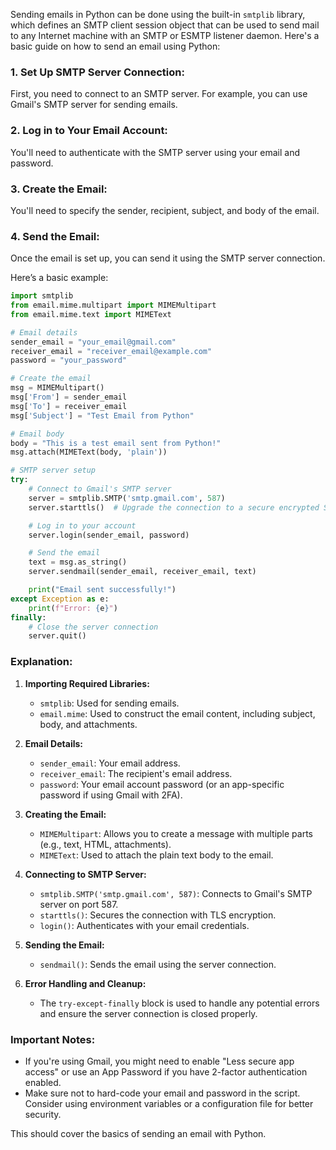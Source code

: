 Sending emails in Python can be done using the built-in `smtplib` library, which defines an SMTP client session object that can be used to send mail to any Internet machine with an SMTP or ESMTP listener daemon. Here's a basic guide on how to send an email using Python:

### 1. **Set Up SMTP Server Connection:**

First, you need to connect to an SMTP server. For example, you can use Gmail's SMTP server for sending emails.

### 2. **Log in to Your Email Account:**

You'll need to authenticate with the SMTP server using your email and password.

### 3. **Create the Email:**

You'll need to specify the sender, recipient, subject, and body of the email.

### 4. **Send the Email:**

Once the email is set up, you can send it using the SMTP server connection.

Here’s a basic example:

```python
import smtplib
from email.mime.multipart import MIMEMultipart
from email.mime.text import MIMEText

# Email details
sender_email = "your_email@gmail.com"
receiver_email = "receiver_email@example.com"
password = "your_password"

# Create the email
msg = MIMEMultipart()
msg['From'] = sender_email
msg['To'] = receiver_email
msg['Subject'] = "Test Email from Python"

# Email body
body = "This is a test email sent from Python!"
msg.attach(MIMEText(body, 'plain'))

# SMTP server setup
try:
    # Connect to Gmail's SMTP server
    server = smtplib.SMTP('smtp.gmail.com', 587)
    server.starttls()  # Upgrade the connection to a secure encrypted SSL/TLS connection

    # Log in to your account
    server.login(sender_email, password)

    # Send the email
    text = msg.as_string()
    server.sendmail(sender_email, receiver_email, text)

    print("Email sent successfully!")
except Exception as e:
    print(f"Error: {e}")
finally:
    # Close the server connection
    server.quit()
```

### **Explanation:**

1. **Importing Required Libraries:**

   - `smtplib`: Used for sending emails.
   - `email.mime`: Used to construct the email content, including subject, body, and attachments.

2. **Email Details:**

   - `sender_email`: Your email address.
   - `receiver_email`: The recipient's email address.
   - `password`: Your email account password (or an app-specific password if using Gmail with 2FA).

3. **Creating the Email:**

   - `MIMEMultipart`: Allows you to create a message with multiple parts (e.g., text, HTML, attachments).
   - `MIMEText`: Used to attach the plain text body to the email.

4. **Connecting to SMTP Server:**

   - `smtplib.SMTP('smtp.gmail.com', 587)`: Connects to Gmail's SMTP server on port 587.
   - `starttls()`: Secures the connection with TLS encryption.
   - `login()`: Authenticates with your email credentials.

5. **Sending the Email:**

   - `sendmail()`: Sends the email using the server connection.

6. **Error Handling and Cleanup:**
   - The `try-except-finally` block is used to handle any potential errors and ensure the server connection is closed properly.

### **Important Notes:**

- If you're using Gmail, you might need to enable "Less secure app access" or use an App Password if you have 2-factor authentication enabled.
- Make sure not to hard-code your email and password in the script. Consider using environment variables or a configuration file for better security.

This should cover the basics of sending an email with Python.
